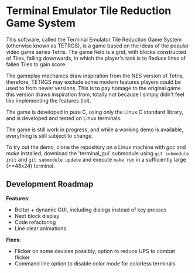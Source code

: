 # Terminal Emulator Tile Reduction Game System

This software, called the Terminal Emulator Tile Reduction Game System (otherwise known as TETRGS), is a game based on the ideas of the popular video game series Tetris. The game field is a grid, with blocks constructed of Tiles, falling downwards, in which the player's task is to Reduce lines of fallen Tiles to gain score.

The gameplay mechanics draw inspiration from the NES version of Tetris, therefore, TETRGS may exclude some modern features players could be used to from newer versions. This is to pay homage to the original game this version draws inspiration from, totally not because I simply didn't feel like implementing the features (lol).

The game is developed in pure C, using only the Linux C standard library, and is developed and tested on Linux terminals.

The game is still work in progress, and while a working demo is available, everything is still subject to change.

To try out the demo, clone the repository on a Linux machine with *gcc* and *make* installed, download the 'terminal_gui' submodule using `git submodule init` and `git submodule update` and execute `make run` in a sufficiently large (>=48x24) terminal.

## Development Roadmap

**Features**:
- Better + dynamic GUI, including dialogs instead of key presses
- Next block display
- Code refactoring
- Line clear animations

**Fixes**:
- Flicker on some devices possibly, option to reduce UPS to combat flicker
- Command line option to disable color mode for colorless terminals